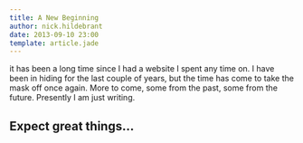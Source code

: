 ```yaml
---
title: A New Beginning
author: nick.hildebrant
date: 2013-09-10 23:00
template: article.jade
---
```


it has been a long time since I had a website I spent any time on.
I have been in hiding for the last couple of years, but the time has come to take the mask off once again.
More to come, some from the past, some from the future. Presently I am just writing.

## Expect great things...

